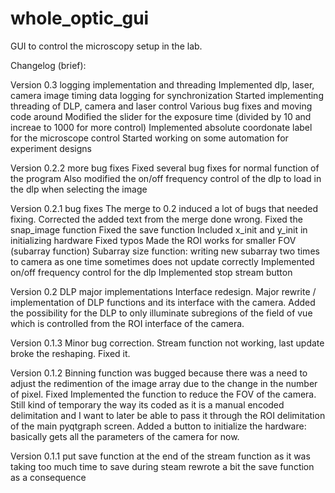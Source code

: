 # whole_optic_gui


GUI to control the microscopy setup in the lab.

Changelog (brief):

Version 0.3 logging implementation and threading
  Implemented dlp, laser, camera image timing data logging for synchronization
  Started implementing threading of DLP, camera and laser control
  Various bug fixes and moving code around
  Modified the slider for the exposure time (divided by 10 and increae to 1000 for more control)
  Implemented absolute coordonate label for the microscope control
  Started working on some automation for experiment designs


Version 0.2.2 more bug fixes
  Fixed several bug fixes for normal function of the program
  Also modified the on/off frequency control of the dlp to load in the dlp when selecting the image

Version 0.2.1 bug fixes
  The merge to 0.2 induced a lot of bugs that needed fixing.
    Corrected the added text from the merge done wrong.
    Fixed the snap_image function
    Fixed the save function
    Included x_init and y_init in initializing hardware
    Fixed typos
    Made the ROI works for smaller FOV (subarray function)
    Subarray size function: writing new subarray two times to camera as one time sometimes does not update correctly
  Implemented on/off frequency control for the dlp
  Implemented stop stream button

Version 0.2 DLP major implementations
    Interface redesign. Major rewrite / implementation of DLP functions and its interface with the camera.
    Added the possibility for the DLP to only illuminate subregions of the field of vue which is controlled from the ROI interface of the camera.

Version 0.1.3
  Minor bug correction.
  Stream function not working, last update broke the reshaping. Fixed it.

Version 0.1.2
  Binning function was bugged because there was a need to adjust the redimention of the image array due to the change in the number of pixel. Fixed
  Implemented the function to reduce the FOV of the camera. Still kind of temporary the way its coded as it is a manual encoded delimitation and I want to later be able to pass it through the ROI delimitation of the main pyqtgraph screen.
  Added a button to initialize the hardware: basically gets all the parameters of the camera for now.

Version 0.1.1
  put save function at the end of the stream function as it was taking too much time to save during steam
  rewrote a bit the save function as a consequence
